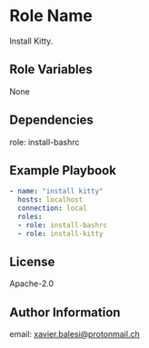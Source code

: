 Role Name
=========

Install Kitty.

Role Variables
--------------

None

Dependencies
------------

role: install-bashrc

Example Playbook
----------------

```yaml
- name: "install kitty"
  hosts: localhost
  connection: local
  roles:
  - role: install-bashrc
  - role: install-kitty
```

License
-------

Apache-2.0

Author Information
------------------

email: <xavier.balesi@protonmail.ch>
